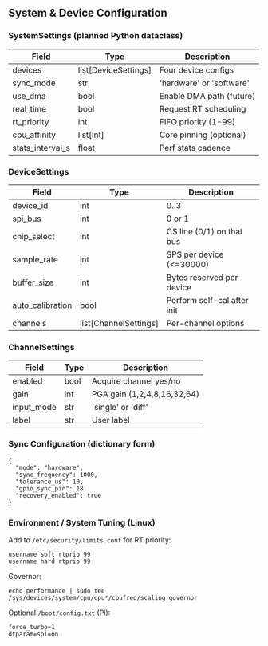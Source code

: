 ## System & Device Configuration

### SystemSettings (planned Python dataclass)

| Field | Type | Description |
|-------|------|-------------|
| devices | list[DeviceSettings] | Four device configs |
| sync_mode | str | 'hardware' or 'software' |
| use_dma | bool | Enable DMA path (future) |
| real_time | bool | Request RT scheduling |
| rt_priority | int | FIFO priority (1-99) |
| cpu_affinity | list[int] | Core pinning (optional) |
| stats_interval_s | float | Perf stats cadence |

### DeviceSettings

| Field | Type | Description |
|-------|------|-------------|
| device_id | int | 0..3 |
| spi_bus | int | 0 or 1 |
| chip_select | int | CS line (0/1) on that bus |
| sample_rate | int | SPS per device (<=30000) |
| buffer_size | int | Bytes reserved per device |
| auto_calibration | bool | Perform self-cal after init |
| channels | list[ChannelSettings] | Per-channel options |

### ChannelSettings

| Field | Type | Description |
|-------|------|-------------|
| enabled | bool | Acquire channel yes/no |
| gain | int | PGA gain (1,2,4,8,16,32,64) |
| input_mode | str | 'single' or 'diff' |
| label | str | User label |

### Sync Configuration (dictionary form)

```
{
  "mode": "hardware",
  "sync_frequency": 1000,
  "tolerance_us": 10,
  "gpio_sync_pin": 18,
  "recovery_enabled": true
}
```

### Environment / System Tuning (Linux)

Add to `/etc/security/limits.conf` for RT priority:
```
username soft rtprio 99
username hard rtprio 99
```

Governor:
```
echo performance | sudo tee /sys/devices/system/cpu/cpu*/cpufreq/scaling_governor
```

Optional `/boot/config.txt` (Pi):
```
force_turbo=1
dtparam=spi=on
```
